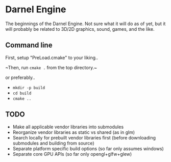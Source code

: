 # Darnel Engine

The beginnings of the Darnel Engine. Not sure what it will do as of yet, but it will probably be related to 3D/2D graphics, sound, games, and the like.


## Command line

First, setup "PreLoad.cmake" to your liking..

~Then, run `cmake .` from the top directory.~

or preferably..

- `mkdir -p build`
- `cd build`
- `cmake ..`


## TODO
- Make all applicable vendor libraries into submodules
- Reorganize vendor libraries as static vs shared (as in glm)
- Search locally for prebuilt vendor libraries first (before downloading submodules and building from source)
- Separate platform specific build options (so far only assumes windows)
- Separate core GPU APIs (so far only opengl+glfw+glew)
